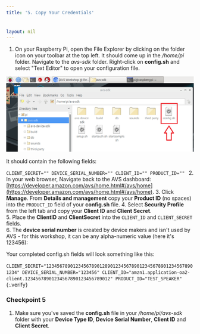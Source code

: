 ```yaml
---
title: '5. Copy Your Credentials'


layout: nil
---
```


1. On your Raspberry Pi, open the File Explorer by clicking on the folder icon on your toolbar at the top left.  It should come up in the */home/pi* folder.  Navigate to the *avs-sdk* folder.  Right-click on **config.sh** and select "Text Editor" to open your configuration file.  

![](assets/config_file.png)

It should contain the following fields:

`CLIENT_SECRET=""
DEVICE_SERIAL_NUMBER=""
CLIENT_ID=""
PRODUCT_ID=""
`
2. In your web browser, Navigate back to the AVS dashboard:  [https://developer.amazon.com/avs/home.html#/avs/home](https://developer.amazon.com/avs/home.html#/avs/home).
3. Click **Manage**. From **Details and management** copy your **Product ID** (no spaces) into the `PRODUCT_ID` field of your **config.sh** file.
4. Select **Security Profile** from the left tab and copy your **Client ID** and **Client Secret**.  
5. Place the **ClientID** and **ClientSecret** into the `CLIENT_ID` and `CLIENT_SECRET` fields.  
6. The **device serial number** is created by device makers and isn't used by AVS - for this workshop, it can be any alpha-numeric value (here it's 123456):

Your completed config.sh fields will look something like this:

`CLIENT_SECRET="12345678901234567890128901234567890123456789012345678901234"
DEVICE_SERIAL_NUMBER="123456"
CLIENT_ID="amzn1.application-oa2-client.12345678901234567890123456789012"
PRODUCT_ID="TEST_SPEAKER"
`
{:.verify}
### Checkpoint 5

1. Make sure you've saved the **config.sh** file in your */home/pi/avs-sdk* folder with your **Device Type ID**, **Device Serial Number**, **Client ID** and **Client Secret**.
